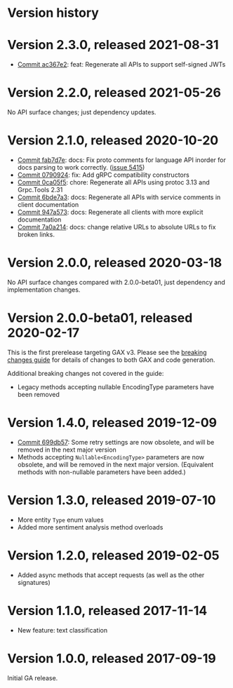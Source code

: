 # Version history

# Version 2.3.0, released 2021-08-31

- [Commit ac367e2](https://github.com/googleapis/google-cloud-dotnet/commit/ac367e2): feat: Regenerate all APIs to support self-signed JWTs

# Version 2.2.0, released 2021-05-26

No API surface changes; just dependency updates.

# Version 2.1.0, released 2020-10-20

- [Commit fab7d7e](https://github.com/googleapis/google-cloud-dotnet/commit/fab7d7e): docs: Fix proto comments for language API inorder for docs parsing to work correctly. ([issue 5415](https://github.com/googleapis/google-cloud-dotnet/issues/5415))
- [Commit 0790924](https://github.com/googleapis/google-cloud-dotnet/commit/0790924): fix: Add gRPC compatibility constructors
- [Commit 0ca05f5](https://github.com/googleapis/google-cloud-dotnet/commit/0ca05f5): chore: Regenerate all APIs using protoc 3.13 and Grpc.Tools 2.31
- [Commit 6bde7a3](https://github.com/googleapis/google-cloud-dotnet/commit/6bde7a3): docs: Regenerate all APIs with service comments in client documentation
- [Commit 947a573](https://github.com/googleapis/google-cloud-dotnet/commit/947a573): docs: Regenerate all clients with more explicit documentation
- [Commit 7a0a214](https://github.com/googleapis/google-cloud-dotnet/commit/7a0a214): docs: change relative URLs to absolute URLs to fix broken links.

# Version 2.0.0, released 2020-03-18

No API surface changes compared with 2.0.0-beta01, just dependency
and implementation changes.

# Version 2.0.0-beta01, released 2020-02-17

This is the first prerelease targeting GAX v3. Please see the [breaking changes
guide](https://googleapis.github.io/google-cloud-dotnet/docs/guides/breaking-gax2.html)
for details of changes to both GAX and code generation.

Additional breaking changes not covered in the guide:

- Legacy methods accepting nullable EncodingType parameters have been removed

# Version 1.4.0, released 2019-12-09

- [Commit 699db57](https://github.com/googleapis/google-cloud-dotnet/commit/699db57): Some retry settings are now obsolete, and will be removed in the next major version
- Methods accepting `Nullable<EncodingType>` parameters are now obsolete, and will be removed in the next major version.
  (Equivalent methods with non-nullable parameters have been added.)

# Version 1.3.0, released 2019-07-10

- More entity `Type` enum values
- Added more sentiment analysis method overloads

# Version 1.2.0, released 2019-02-05

- Added async methods that accept requests (as well as the other signatures)

# Version 1.1.0, released 2017-11-14

- New feature: text classification

# Version 1.0.0, released 2017-09-19

Initial GA release.
